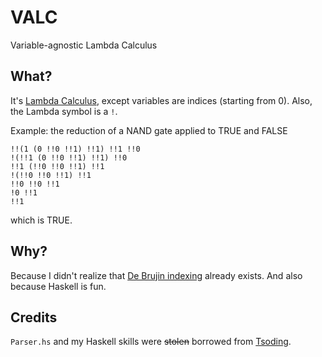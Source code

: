 # VALC
Variable-agnostic Lambda Calculus

## What?
It's [Lambda Calculus](https://en.wikipedia.org/wiki/Lambda_calculus), except variables are indices (starting from 0).
Also, the Lambda symbol is a `!`.

Example: the reduction of a NAND gate applied to TRUE and FALSE
```
!!(1 (0 !!0 !!1) !!1) !!1 !!0
!(!!1 (0 !!0 !!1) !!1) !!0
!!1 (!!0 !!0 !!1) !!1
!(!!0 !!0 !!1) !!1
!!0 !!0 !!1
!0 !!1
!!1
```
which is TRUE.



## Why?
Because I didn't realize that [De Brujin indexing](https://en.wikipedia.org/wiki/De_Bruijn_index) already exists.
And also because Haskell is fun.

## Credits
`Parser.hs` and my Haskell skills were ~~stolen~~ borrowed from [Tsoding](https://www.youtube.com/watch?v=N9RUqGYuGfw).
